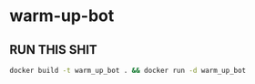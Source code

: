 # warm-up-bot


## RUN THIS SHIT
```sh
docker build -t warm_up_bot . && docker run -d warm_up_bot
```
